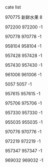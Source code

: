 cate list

970775 新鲜水果 8

972200 972200 -1

970778 970778 -1

958104 958104 -1

957428 957428 -1

957430 957430 -1

961006 961006 -1

5057 5057 -1

957615 957615 -1

975706 975706 -1

957330 957330 -1

955035 955035 -1

970776 970776 -1

972219 972219 -1

957347 957347 -1

969032 969032 -1

